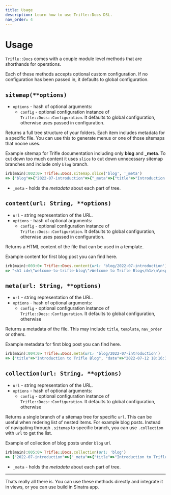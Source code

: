 ```yaml
---
title: Usage
description: Learn how to use Trifle::Docs DSL.
nav_order: 4
---
```


# Usage

`Trifle::Docs` comes with a couple module level methods that are shorthands for operations.

Each of these methods accepts optional custom configuration. If no configuration has been passed in, it defaults to global configuration.

## `sitemap(**options)`
- `options` - hash of optional arguments:
    - `config` - optional configuration instance of `Trifle::Docs::Configuration`. It defaults to global configuration, otherwise uses passed in configuration.

Returns a full tree structure of your folders. Each item includes metadata for a specific file. You can use this to generate menus or one of those sitemaps that noone uses.

Example sitemap for Trifle documentation including only **blog** and **_meta**. To cut down too much content it uses `slice` to cut down unnecessary sitemap branches and include only `blog` branch.

```ruby
irb(main):002:0> Trifle::Docs.sitemap.slice('blog', '_meta')
=> {"blog"=>{"2022-07-introduction"=>{"_meta"=>{"title"=>"Introduction to Trifle Blog", "date"=>"2022-07-12 18:16:31", "author"=>"Jozef Vaclavik", "template"=>"blog", "url"=>"/blog/2022-07-introduction", "breadcrumbs"=>["blog", "2022-07-introduction"]}}, "_meta"=>{"title"=>"Blog", "nav_order"=>1, "template"=>"blogs", "url"=>"/blog", "breadcrumbs"=>["blog"]}}, "_meta"=>{"title"=>"Home", "url"=>"/", "breadcrumbs"=>[]}}
```

- `_meta` - holds the _metadata_ about each part of tree.

## `content(url: String, **options)`
- `url` - string representation of the URL.
- `options` - hash of optional arguments:
    - `config` - optional configuration instance of `Trifle::Docs::Configuration`. It defaults to global configuration, otherwise uses passed in configuration.

Returns a HTML content of the file that can be used in a template.

Example content for first blog post you can find here.

```ruby
irb(main):003:0> Trifle::Docs.content(url: 'blog/2022-07-introduction')
=> "<h1 id=\"welcome-to-trifle-blog\">Welcome to Trifle Blog</h1>\n\n<p>On this place you will find announcements worth announcing and other interesting <em>things</em> that occured. For example major versions, milestones and improvements. I would not hold my breath for regular updates. These are after all super-simple plugins.</p>\n\n<p>Anyways; welcome and come again!</p>\n"
```

## `meta(url: String, **options)`
- `url` - string representation of the URL.
- `options` - hash of optional arguments:
    - `config` - optional configuration instance of `Trifle::Docs::Configuration`. It defaults to global configuration, otherwise 

Returns a metadata of the file. This may include `title`, `template`, `nav_order` or others.

Example metadata for first blog post you can find here.

```ruby
irb(main):004:0> Trifle::Docs.meta(url: 'blog/2022-07-introduction')
=> {"title"=>"Introduction to Trifle Blog", "date"=>"2022-07-12 18:16:31", "author"=>"Jozef Vaclavik", "template"=>"blog", "url"=>"/blog/2022-07-introduction", "breadcrumbs"=>["blog", "2022-07-introduction"], "toc"=>"<ul>\n<li>\n<a href=\"#welcome-to-trifle-blog\">Welcome to Trifle Blog</a>\n</li>\n</ul>\n"}
```

## `collection(url: String, **options)`
- `url` - string representation of the URL.
- `options` - hash of optional arguments:
    - `config` - optional configuration instance of `Trifle::Docs::Configuration`. It defaults to global configuration, otherwise 
    
Returns a single branch of a sitemap tree for specific `url`. This can be useful when redering list of nested items. For example blog posts. Instead of navigating through `.sitemap` to specific branch, you can use `.collection` with `url` to get the list.

Example of collection of blog posts under `blog` url.

```ruby
irb(main):005:0> Trifle::Docs.collection(url: 'blog')
=> {"2022-07-introduction"=>{"_meta"=>{"title"=>"Introduction to Trifle Blog", "date"=>"2022-07-12 18:16:31", "author"=>"Jozef Vaclavik", "template"=>"blog", "url"=>"/blog/2022-07-introduction", "breadcrumbs"=>["blog", "2022-07-introduction"]}}, "_meta"=>{"title"=>"Blog", "nav_order"=>1, "template"=>"blogs", "url"=>"/blog", "breadcrumbs"=>["blog"]}}
```

- `_meta` - holds the _metadata_ about each part of tree.

---
Thats really all there is. You can use these methods directly and integrate it in views, or you can use build in Sinatra app.
